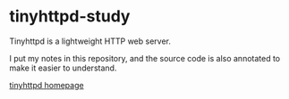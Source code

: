 # tinyhttpd-study
Tinyhttpd is a lightweight HTTP web server.

I put my notes in this repository, and the source code is also annotated to make it easier to understand.

[tinyhttpd homepage](https://sourceforge.net/projects/tinyhttpd/ "")
